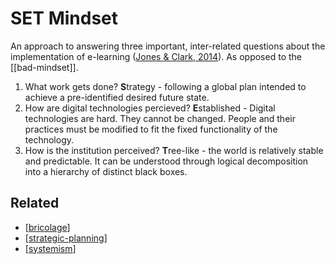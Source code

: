# SET Mindset

An approach to answering three important, inter-related questions about the implementation of e-learning ([Jones & Clark, 2014](https://djon.es/blog/2014/09/21/breaking-bad-to-bridge-the-realityrhetoric-chasm/)). As opposed to the [[bad-mindset]].

1. What work gets done?
   **S**trategy - following a global plan intended to achieve a pre-identified desired future state.
2. How are digital technologies percieved?
   **E**stablished - Digital technologies are hard. They cannot be changed. People and their practices must be modified to fit the fixed functionality of the technology.
3. How is the institution perceived?
   **T**ree-like - the world is relatively stable and predictable. It can be understood through logical decomposition into a hierarchy of distinct black boxes.

## Related

- [[bricolage]]
- [[strategic-planning]]
- [[systemism]]

[//begin]: # "Autogenerated link references for markdown compatibility"
[bricolage]: bricolage "Bricolage"
[strategic-planning]: strategic-planning "Strategic Planning"
[systemism]: ../Research/systemism "Systemism"
[//end]: # "Autogenerated link references"